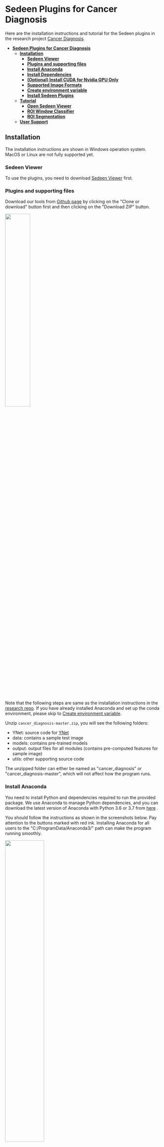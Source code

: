 # **Sedeen Plugins for Cancer Diagnosis**

Here are the installation instructions and tutorial for the Sedeen plugins in the research project [Cancer Diagnosis](http://cancertech.cs.washington.edu/). 

<!-- TOC -->

- [**Sedeen Plugins for Cancer Diagnosis**](#sedeen-plugins-for-cancer-diagnosis)
    - [**Installation**](#installation)
        - [**Sedeen Viewer**](#sedeen-viewer)
        - [**Plugins and supporting files**](#plugins-and-supporting-files)
        - [**Install Anaconda**](#install-anaconda)
        - [**Install Dependencies**](#install-dependencies)
        - [**(Optional) Install CUDA for Nvidia GPU Only**](#optional-install-cuda-for-nvidia-gpu-only)
        - [**Supported Image Formats**](#supported-image-formats)
        - [**Create environment variable**](#create-environment-variable)
        - [**Install Sedeen Plugins**](#install-sedeen-plugins)
    - [**Tutorial**](#tutorial)
        - [**Open Sedeen Viewer**](#open-sedeen-viewer)
        - [**ROI Window Classifier**](#roi-window-classifier)
        - [**ROI Segmentation**](#roi-segmentation)
    - [**User Support**](#user-support)

<!-- /TOC -->

## **Installation**

The installation instructions are shown in Windows operation system. MacOS or Linux are not fully supported yet.

### **Sedeen Viewer**
To use the plugins, you need to download [Sedeen Viewer](https://pathcore.com/sedeen) first.

### **Plugins and supporting files**

Download our tools from [Github page](https://github.com/kechunl/cancer_diagnosis) by clicking on the "Clone or download" button first and then clicking on the "Download ZIP" button.

<img src="img/download_repo.PNG" width="40%" align="middle"/>

Note that the following steps are same as the installation instructions in the [research repo](https://github.com/cancertech/cancer_diagnosis). If you have already installed Anaconda and set up the conda environment, please skip to [Create environment variable](#create-environment-variable).

Unzip `cancer_diagnosis-master.zip`, you will see the following folders:

- YNet: source code for <a href="https://arxiv.org/abs/1806.01313" target="_blank">YNet</a> 
- data: contains a sample test image
- models: contains pre-trained models
- output: output files for all modules (contains pre-computed features for sample image)
- utils: other supporting source code

The unzipped folder can either be named as "cancer_diagnosis" or "cancer_diagnosis-master", which will not affect how the program runs.

### **Install Anaconda**

You need to install Python and dependencies required to run the provided package. We use Anaconda to manage Python dependencies, and you can download the latest version of Anaconda with Python 3.6 or 3.7 from 
<a href="https://www.anaconda.com/distribution/" target="_blank">here</a> .

You should follow the instructions as shown in the screenshots below. Pay attention to the buttons marked with red ink.
Installing Anaconda for all users to the "C:/ProgramData/Anaconda3/" path can make the program running smoothly.

<!-- <img src="docs/tutorial_img/anaconda_1.JPG" width="50%" align="middle"/> 	 -->
<img src="../../docs/tutorial_img/anaconda_2.JPG" width="50%" align="middle"/>
<img src="../../docs/tutorial_img/anaconda_3.JPG" width="50%" align="middle"/>
<img src="../../docs/tutorial_img/anaconda_4.JPG" width="50%" align="middle"/>
<img src="../../docs/tutorial_img/anaconda_5.JPG" width="50%" align="middle"/>

<br><br>

### **Install Dependencies**

After installing Anaconda, you can install all the required packages by double clicking on the `0_install_dependencies.bat` file, as shown below.

<img src="img/install_packages.JPG" width="50%" align="middle"/>

The installation may take around 10-20 minutes. After installation, you can proceed to tutorial.


If you see a "Windows protected your PC" window as below. You can first click on the "More Info" button and then "Run anyway" button to allow our program to run. 

<img src="../../docs/tutorial_img/windows_protect.png" width="100%" align="middle"/>

When the installation is done, you can see a similar message as shown below.

<img src="../../docs/tutorial_img/package_install_done.JPG" width="50%" align="middle"/>


<br><br>

### **(Optional) Install CUDA for Nvidia GPU Only**

In the semantic segmentation part, we will use Convolutional Neural Networks to analyze the input ROI images, and this slow process can be accelerated by using Nvidia GPUs.
If you have an Nvidia GPU in your computer, you can 
<a href="https://developer.nvidia.com/cuda-downloads" target="_blank">download</a>
and install CUDA 10.2 before running our programs.

### **Supported Image Formats**

We support PNG, JPG, TIFF, SVS, and many other image formats for MacOS and Linux. Unfortunately, we do not support SVS for Windows machine at the current stage, but you can easily convert your SVS files to JPG files by using
<a href="https://www.reaconverter.com/convert/svs_to_jpg.html" target="_blank">this converter</a>.

### **Create environment variable**

1. Right-click the **Computer** icon and choose **Properties**, or in Windows Control Panel, choose **System**.
2. Choose **Advanced system settings**.

<img src="img/advanced_system_settings.JPG" width="50%" align="middle"/>

3. On the Advanced tab, click **Environment Variables**.

<img src="img/environment_variables.JPG" width="50%" align="middle"/>

4. Click **New** under the **User variables** to create a new user variable.

```
Variable name: SedeenPythonHome
Variable value: "Full path of cancer_env"
```

Note that the path of **cancer_env** is usually *C:\Uses\%Username%\.conda\envs\cancer_env*. If you're not sure where the conda env is, you can launch the command lines by *Win+R*, open **cmd**, and run 

```
conda env list
```

The path listed beside **cancer_env** is the value you should put in user variable.

<img src="img/cmd.JPG" width="50%" align="middle"/>
<img src="img/env_list.JPG" width="50%" align="middle"/>

<br><br>
5. Apply this change and reboot your computer.

### **Install Sedeen Plugins**

Copy the folder [ITCR](../ITCR) to `%Sedeen Viewer Folder%\pulgins\cpp`.

`%Sedeen Viewer Folder%` is where Sedeen is installed.

<img src="img/plugins.JPG" width="50%" align="middle"/>
<br><br>

**Now You can start using our plugins.**

<br><br>
## **Tutorial**

### **Open Sedeen Viewer**
To use our plugins in `Sedeen Viewer`, you need to launch Sedeen in the conda environment `cancer_env`. **To make sure the plugins are running successfully, it's highly recommended that you launch a new `Sedeen Viewer` everytime you run a plugin.**

1. Launch command lines with *Win+R*, open **cmd**.

<img src="img/cmd.JPG" width="50%" align="middle"/>

2. Change directory to where Sedeen Viewer is installed by

```
cd C:\Program Files\Sedeen Viewer
```

Note that the directory could change, depending on where you install it.

3. Switch to the environment by

```
conda activate cancer_env
```
<img src="img/launch_sedeen.JPG" width="50%" align="middle"/>

4. Open Sedeen Viewer with

```
sedeen.exe
```

### **ROI Window Classifier**

1. Open the image you want to process with File->Open.

<img src="img/Open_image.JPG" width="70%" align="middle"/>

2. Select `ROI Window Classifier` from the algorithm option box in `Analysis Manager` window. If the window is not showing, you can go to View->Windows->Analysis Manager to get it displayed.

3. Choose an output path from the `Output Path` box.

<img src="img/alg.JPG" width="70%" align="middle"/>

4. Click `Run` and select [Sedeen_ROIWindowClassifier.py](<../../Sedeen Scripts/Sedeen_ROIWindowClassifier.py>)

<img src="img/ROIWindowClassifier.JPG" width="70%" align="middle"/>

5. If it's the first time you run this image, it may take more than 10 minutes, depending on the memory and CPU capacity.


After running the program, Sedeen Viewer would display the ROI identification results where the regions-of-interest are marked in green boxes.

<img src="img/ROIWindowClassifier_result.JPG" width="70%" align="middle"/>

The following files will be generated in the selected folder, which can later be used for ROI segmentation and diagnosis prediction.

<img src="img/ROIWindowClassifier_output.JPG" width="70%" align="middle"/>

### **ROI Segmentation**

1. Open an image in Sedeen Viewer and select `ROI Segmentation` from the algorithm option box.

2. Select one or more ROI images. Hold the “Control” key if you want to select multiple files, which is the standard multi-file selection in Windows OS. 
    
    You can also change the parameter for “Batch Size” by using the slider, where the batch size is a term used in machine learning and refers to the number of samples processed in one iteration. When the computer has lots of memory or a large GPU, you can use a larger batch size. Usually, large batch size can make the CNN runs faster, but a large batch size would require lots of memory. We recommend to you the default setting unless your computer memory is too low or too high. If you saw any kind of memory error printed by the GUI, then restart the process with smaller batch size.

3. Click `Run` and select [Sedeen_ROISegmentation.py](<../../Sedeen Scripts/Sedeen_ROISegmentation.py>).

    Depends on your computer hardware (memory, GPU, etc) and the size of ROI, it usually takes 2 to 20 minutes to process each ROI on a GPU. CPUs are usually more than 10x slower than GPUs for deep learning, and we do not recommend users to use CPU for this step (i.e. ROI segmentation).

    The 8 semantic segmentation classes are:

    <img src="../../docs/tutorial_img/seg_color_map.png" width="50%" align="middle"/>


## **User Support**
If you have any questions, you can visit the [Github issue page]https://github.com/kechunl/cancer_diagnosis/issues) and submit an issue via the "New issue" button shown below.

<img src="../../docs/tutorial_img/user_issue.jpg" width="50%" align="middle"/>
